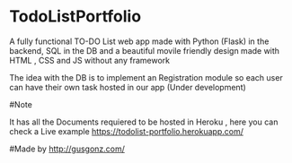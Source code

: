 # TodoListPortfolio

A fully functional TO-DO List web app made with Python (Flask) in the backend, SQL in the DB and a beautiful movile friendly design made with HTML , CSS and JS without any framework

The idea with the DB is to implement an Registration module so each user can have their own task hosted in our app (Under development) 

#Note 

It has all the Documents requiered to be hosted in Heroku , here you can check a Live example https://todolist-portfolio.herokuapp.com/

#Made by http://gusgonz.com/




